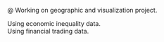 @ Working on geographic and visualization project.  

Using economic inequality data.  
Using financial trading data.  
